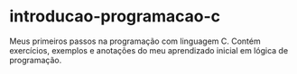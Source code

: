 # introducao-programacao-c
 Meus primeiros passos na programação com linguagem C. Contém exercícios, exemplos e anotações do meu aprendizado inicial em lógica de programação.

